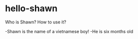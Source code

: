 # hello-shawn
Who is Shawn? How to use it?

-Shawn is the name of a vietnamese boy!
-He is six months old
